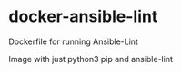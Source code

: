 # docker-ansible-lint
Dockerfile for running Ansible-Lint

Image with just python3 pip and ansible-lint
